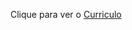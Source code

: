 Clique para ver o <a href="http://curriculo-html-css-e8hbavtpa-luisbianchines.vercel.app" target="_blank">Curriculo</a>